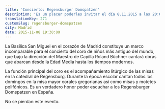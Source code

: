 ```yaml
---
title: 'Concierto: Regensburger Domspatzen'
description: 'Es un placer poderles invitar el día 8.11.2015 a las 20:00h a un concierto de los mundialmente famosos Regensburger Domspatzen a la Basílica Pontifícia San Miguel.'
translationKey: 271
customSlug: regensburger-domspatzen
city: Madrid
date: 2015-11-08 19:30:00
---
```


La Basílica San Miguel en el corazón de Madrid constituye un marco incomparable para el concierto del coro de niños más antiguo del mundo, que bajo la dirección del Maestro de Capilla Roland Büchner cantará obras que abarcan desde la Edad Media hasta los tiempos modernos.

La función principal del coro es el acompañamiento litúrgico de las misas en la catedral de Regensburg. Durante la época escolar cantan todos los domingos en la misa mayor corales gregorianas así como misas y motetes polifónicos. Es un verdadero honor poder escuchar a los Regensburger Domspatzen en España.

No se pierdan este evento.

